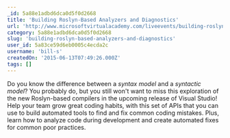 ```yaml
---
_id: 5a88e1adbd6dca0d5f0d2668
title: 'Building Roslyn-Based Analyzers and Diagnostics'
url: 'http://www.microsoftvirtualacademy.com/liveevents/building-roslyn-based-analyzers-and-diagnostics'
category: 5a88e1adbd6dca0d5f0d2668
slug: 'building-roslyn-based-analyzers-and-diagnostics'
user_id: 5a83ce59d6eb0005c4ecda2c
username: 'bill-s'
createdOn: '2015-06-13T07:49:26.000Z'
tags: []
---
```


Do you know the difference between a <i>syntax model</i> and a <i>syntactic model</i>? You probably do, but you still won't want to miss this exploration of the new Roslyn-based compilers in the upcoming release of Visual Studio! Help your team grow great coding habits, with this set of APIs that you can use to build automated tools to find and fix common coding mistakes. Plus, learn how to analyze code during development and create automated fixes for common poor practices.
